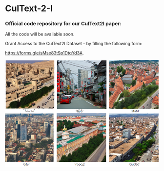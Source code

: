 # CulText-2-I
### Official code repository for our CulText2I paper:
All the code will be available soon.

Grant Access to the CulText2I Dataset - by filling the following form: 

https://forms.gle/sMse83tSp1DtqYd3A.

![alt text](photo_of_city.png)

